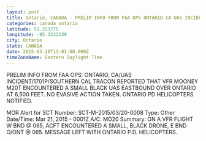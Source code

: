 ```yaml
---
layout: post
title: Ontario, CANADA - PRELIM INFO FROM FAA OPS ONTARIO CA UAS INCIDENT 1701P SOUTHERN CAL TRACON REPORTED THAT
categories: canada ontario
latitude: 51.253775
longitude: -85.3232139
city: Ontario
state: CANADA
date: 2015-03-20T13:01:00.000Z
timeZoneName: Eastern Daylight Time
---
```


PRELIM INFO FROM FAA OPS: ONTARIO, CA/UAS INCIDENT/1701P/SOUTHERN CAL TRACON REPORTED THAT VFR MOONEY M20T ENCOUNTERED A SMALL BLACK UAS EASTBOUND OVER ONTARIO AT 6,500 FEET. NO EVASIVE ACTION TAKEN. ONTARIO PD HELICOPTERS NOTIFIED.

MOR Alert for SCT
Number: SCT-M-2015/03/20-0008
Type: Other
Date/Time: Mar 21, 2015 - 0001Z
A/C: MO20
Summary: ON A VFR FLIGHT W BND @ 065, ACFT ENCOUNTERED A SMALL, BLACK DRONE, E BND O/ONT @ 065. MESSAGE LEFT WITH ONTARIO P.D. HELICOPTERS.
